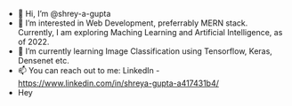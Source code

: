- 👋 Hi, I’m @shrey-a-gupta
- 👀 I’m interested in Web Development, preferrably MERN stack. Currently, I am exploring Maching Learning and Artificial Intelligence, as of 2022.
- 🌱 I’m currently learning Image Classification using Tensorflow, Keras, Densenet etc.
- 📫 You can reach out to me: LinkedIn - https://www.linkedin.com/in/shreya-gupta-a417431b4/ 
- Hey

<!---
shrey-a-gupta/shrey-a-gupta is a ✨ special ✨ repository because its `README.md` (this file) appears on your GitHub profile.
You can click the Preview link to take a look at your changes.
--->
